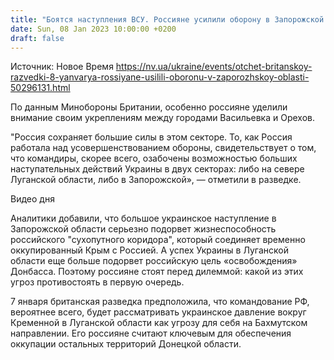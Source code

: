 ```yaml
---
title: "Боятся наступления ВСУ. Россияне усилили оборону в Запорожской области — британская разведка"
date: Sun, 08 Jan 2023 10:00:00 +0200
draft: false
---
```

Источник: Новое Время https://nv.ua/ukraine/events/otchet-britanskoy-razvedki-8-yanvarya-rossiyane-usilili-oboronu-v-zaporozhskoy-oblasti-50296131.html


По данным Минобороны Британии, особенно россияне уделили внимание своим укреплениям между городами Васильевка и Орехов.

"Россия сохраняет большие силы в этом секторе. То, как Россия работала над усовершенствованием обороны, свидетельствует о том, что командиры, скорее всего, озабочены возможностью больших наступательных действий Украины в двух секторах: либо на севере Луганской области, либо в Запорожской», — отметили в разведке.

 Видео дня   

Аналитики добавили, что большое украинское наступление в Запорожской области серьезно подорвет жизнеспособность российского "сухопутного коридора", который соединяет временно оккупированный Крым с Россией. А успех Украины в Луганской области еще больше подорвет российскую цель «освобождения» Донбасса. Поэтому россияне стоят перед дилеммой: какой из этих угроз противостоять в первую очередь.

7 января британская разведка предположила, что командование РФ, вероятнее всего, будет рассматривать украинское давление вокруг Кременной в Луганской области как угрозу для себя на Бахмутском направлении. Его россияне считают ключевым для обеспечения оккупации остальных территорий Донецкой области.
